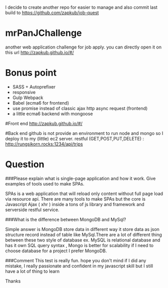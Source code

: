I decide to create another repo for easier to manage
and also commit last build to 
https://github.com/zapkub/job-quest
# mrPanJChallenge


another web application challenge for job apply. you can directly open it on this url http://zapkub.github.io/#/

# Bonus point
 - SASS + Autoprefixer
 - responsive
 - Gulp Webpack
 - Babel (ecma6 for frontend)
 - use promise instead of classic ajax http async request (frontend)
 - a little ecma6 backend with mongoose
 
#Front end
  http://zapkub.github.io/#/

#Back end
  github is not provide an environment to run node and mongo so I deploy it to my (little) ec2 server.
  restful (GET,POST,PUT,DELETE) : http://rungsikorn.rocks:1234/api/trips

# Question

###Please explain what is single-page application and how it work. Give examples of tools used to make SPAs.

SPAs is a web application that will reload only content without full page load via resource api.
There are many tools to make SPAs but the core is Javascript Ajax ( xhr ) inside a tons of js library and framework and serverside restful service.

###What is the difference between MongoDB and MySql?

Simple answer is MongoDB store data in different way it store data as json structure record instead of table like MySql.There are a lot of different thing between these two style of database ex. MySQL is relational database and has it own SQL query syntax , Mongo is better for scalability if I need to choose database for a project I prefer MongoDB.


###Comment
This test is really fun. hope you don't mind if I did any mistake, I really passionate and confident in my javascript skill but I still have a lot of thing to learn

Thanks
